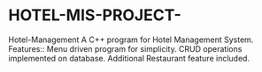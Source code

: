 # HOTEL-MIS-PROJECT-
Hotel-Management A C++ program for Hotel Management System.  Features:: Menu driven program for simplicity. CRUD operations implemented on database. Additional Restaurant feature included.
